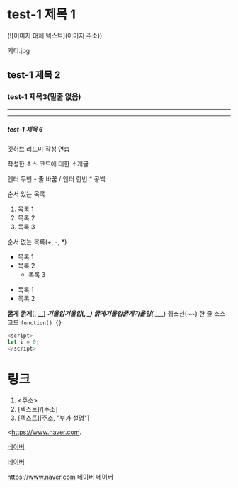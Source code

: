 # test-1 제목 1

(![이미지 대체 텍스트](이미지 주소))

키티.jpg

## test-1 제목 2
### test-1 제목3(밑줄 없음)
***
---
##### test-1 제목 6

깃허브 리드미 작성 연습

작성한 소스 코드에 대한 소개글

엔터 두번 - 줄 바꿈
/ 엔터 한번 * 공백

순서 있는 목록
1. 목록 1
2. 목록 2
3. 목록 3

순서 없는 목록(+, -, *)
+ 목록 1
+ 목록 2
  + 목록 3
- 목록 1
- 목록 2

**굵게** __굵게__(**, __)
*기울임*_기울임_(*, _)
***굵게기울임***___굵게기울임___(***,___)
~~취소선~~(~~)
한 줄 소스 코드 `function() {}`
``` javascript
<script>
let i = 0;
</script>
```
# 링크
1. <주소>
2. [텍스트]/[주소]
3. [텍스트][주소, "부가 설명"]

<https://www.naver.com.

[네이버](https://www.naver.com)

[네이버](https://www.naver.com, "클릭하여 이동")

<a> https://www.naver.com </a>
<a herf = "주소">네이버</a>
<a href = "주소" alt="설명글">네이버</a>
